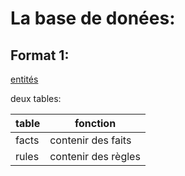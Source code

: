 # La base de donées:

## Format 1:

[entités](values)

deux tables:

| table | fonction            |
|-------|---------------------|
| facts | contenir des faits  |
| rules | contenir des règles |
